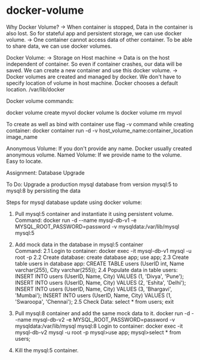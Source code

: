# docker-volume

Why Docker Volume?
-> When container is stopped, Data in the container is also lost. So for stateful app and persistent storage, we can use docker volume. 
-> One container cannot access data of other container. To be able to share data, we can use docker volumes. 

Docker Volume: 
-> Storage on Host machine
-> Data is on the host independent of container. So even if container crashes, our data will be saved. We can create a new container and use this docker volume. 
-> Docker volumes are created and managed by docker. We don't have to specify location of volume in host machine. Docker chooses a default location. 
/var/lib/docker

Docker volume commands:

docker volume create myvol
docker volume ls
docker volume rm myvol

To create as well as bind with container use flag -v command while creating container:
docker container run -d -v host_volume_name:container_location image_name

Anonymous Volume: If you don't provide any name. Docker usually created anonymous volume.
Named Volume: If we provide name to the volume. Easy to locate. 

Assignment: Database Upgrade

To Do: 
Upgrade a production mysql database from version mysql:5 to mysql:8 by persisting the data

Steps for mysql database update using docker volume:  
1. Pull mysql:5 container and instantiate it using persistent volume.
Command: docker run -d --name mysql-db-v1 -e MYSQL_ROOT_PASSWORD=password -v mysqldata:/var/lib/mysql mysql:5
2. Add mock data in the database in mysql:5 container  
Command: 
  2.1 Login to container: docker exec -it mysql-db-v1 mysql -u root -p
  2.2 Create database: create database app; use app;
  2.3 Create table users in database app:
    CREATE TABLE users (UserID int, Name varchar(255), City varchar(255));
  2.4 Populate data in table users: 
    INSERT INTO users (UserID, Name, City) VALUES (1, 'Divya', 'Pune');
    INSERT INTO users (UserID, Name, City) VALUES (2, 'Eshita', 'Delhi');
    INSERT INTO users (UserID, Name, City) VALUES (3, 'Bhargavi', 'Mumbai');
    INSERT INTO users (UserID, Name, City) VALUES (1, 'Swaroopa', 'Chennai');
  2.5 Check Data:
    select * from users;
    exit
3. Pull mysql:8 container and add the same mock data to it. 
    docker run -d --name mysql-db-v2 -e MYSQL_ROOT_PASSWORD=password -v mysqldata:/var/lib/mysql mysql:8
    Login to container: docker exec -it mysql-db-v2 mysql -u root -p
    mysql>use app;
    mysql>select * from users;
    
5. Kill the mysql:5 container. 

